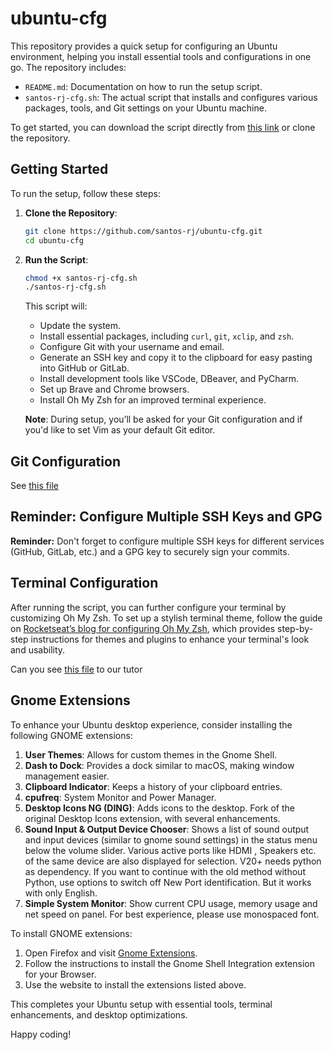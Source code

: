 # ubuntu-cfg

This repository provides a quick setup for configuring an Ubuntu environment, helping you install essential tools and configurations in one go. The repository includes:

- `README.md`: Documentation on how to run the setup script.
- `santos-rj-cfg.sh`: The actual script that installs and configures various packages, tools, and Git settings on your Ubuntu machine.

To get started, you can download the script directly from [this link](https://github.com/santos-rj/ubuntu-cfg) or clone the repository.

## Getting Started

To run the setup, follow these steps:

1. **Clone the Repository**:

   ```bash
   git clone https://github.com/santos-rj/ubuntu-cfg.git
   cd ubuntu-cfg
   ```

2. **Run the Script**:

   ```bash
   chmod +x santos-rj-cfg.sh
   ./santos-rj-cfg.sh
   ```

   This script will:

   - Update the system.
   - Install essential packages, including `curl`, `git`, `xclip`, and `zsh`.
   - Configure Git with your username and email.
   - Generate an SSH key and copy it to the clipboard for easy pasting into GitHub or GitLab.
   - Install development tools like VSCode, DBeaver, and PyCharm.
   - Set up Brave and Chrome browsers.
   - Install Oh My Zsh for an improved terminal experience.

   **Note**: During setup, you’ll be asked for your Git configuration and if you'd like to set Vim as your default Git editor.

## Git Configuration

See [this file](./docs/git-config.md)

## Reminder: Configure Multiple SSH Keys and GPG

**Reminder:** Don't forget to configure multiple SSH keys for different services (GitHub, GitLab, etc.) and a GPG key to securely sign your commits.

## Terminal Configuration

After running the script, you can further configure your terminal by customizing Oh My Zsh. To set up a stylish terminal theme, follow the guide on [Rocketseat’s blog for configuring Oh My Zsh](https://blog.rocketseat.com.br/terminal-com-oh-my-zsh-spaceship-dracula-e-mais/), which provides step-by-step instructions for themes and plugins to enhance your terminal's look and usability.

Can you see [this file](./docs/setup-oh-my-zsh.md) to our tutor

## Gnome Extensions

To enhance your Ubuntu desktop experience, consider installing the following GNOME extensions:

1. **User Themes**: Allows for custom themes in the Gnome Shell.
2. **Dash to Dock**: Provides a dock similar to macOS, making window management easier.
3. **Clipboard Indicator**: Keeps a history of your clipboard entries.
4. **cpufreq**: System Monitor and Power Manager.
5. **Desktop Icons NG (DING)**: Adds icons to the desktop. Fork of the original Desktop Icons extension, with several enhancements.
6. **Sound Input & Output Device Chooser**: Shows a list of sound output and input devices (similar to gnome sound settings) in the status menu below the volume slider. Various active ports like HDMI , Speakers etc. of the same device are also displayed for selection. V20+ needs python as dependency. If you want to continue with the old method without Python, use options to switch off New Port identification. But it works with only English.
7. **Simple System Monitor**: Show current CPU usage, memory usage and net speed on panel.
   For best experience, please use monospaced font.

To install GNOME extensions:

1. Open Firefox and visit [Gnome Extensions](https://extensions.gnome.org/).
2. Follow the instructions to install the Gnome Shell Integration extension for your Browser.
3. Use the website to install the extensions listed above.

This completes your Ubuntu setup with essential tools, terminal enhancements, and desktop optimizations.

Happy coding!
